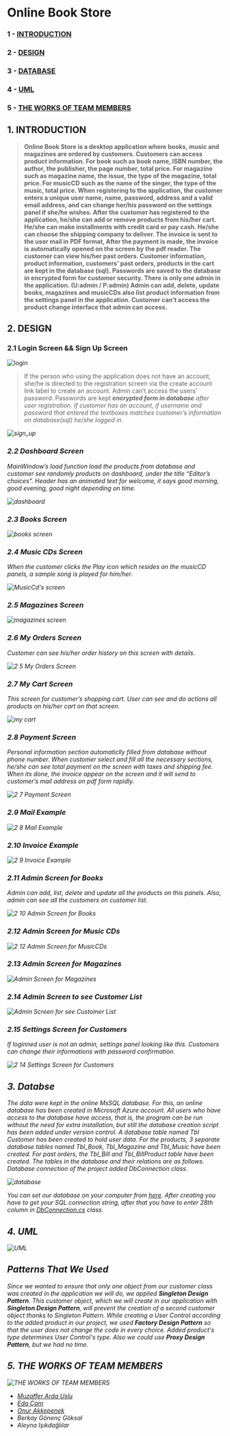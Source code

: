 # Online Book Store

### 1 - [INTRODUCTION](https://github.com/ardasdasdas/OnlineBookStore/blob/master/README.md#1-introduction)
### 2 - [DESIGN](https://github.com/ardasdasdas/OnlineBookStore/blob/master/README.md#2-design)
### 3 - [DATABASE](https://github.com/ardasdasdas/OnlineBookStore/blob/master/README.md#3-databse)
### 4 - [UML](https://github.com/ardasdasdas/OnlineBookStore/blob/master/README.md#4-uml)
### 5 - [THE WORKS OF TEAM MEMBERS](https://github.com/ardasdasdas/OnlineBookStore/blob/master/README.md#5-the-works-of-team-members)

## 1. INTRODUCTION
> <b>Online Book Store is a desktop application where books, music and magazines are ordered by customers.
Customers can access product information. For book such as book name, ISBN number, the author, the publisher, the page number, total price. For magazine such as magazine name, the issue, the type of the magazine, total price. For musicCD such as the name of the singer, the type of the music, total price.
When registering to the application, the customer enters a unique user name, name, password, address and a valid email address, and can change her/his password on the settings panel if she/he wishes. 
After the customer has registered to the application, he/she can add or remove products from his/her cart. He/she can make installments with credit card or pay cash. He/she can choose the shipping company to deliver.
The invoice is sent to the user mail in PDF format, After the payment is made, the invoice is automatically opened on the screen by the pdf reader.
The customer can view his/her past orders.
Customer information, product information, customers’ past orders, products in the cart are kept in the database (sql).
Passwords are saved to the database in encrypted form for customer security.
There is only one admin in the application. (U:admin / P:admin)
Admin can add, delete, update books, magazines and musicCDs also list product information from the settings panel in the application.
Customer can't access the product change interface that admin can access.</b> 
## 2. DESIGN
### 2.1 Login Screen && Sign Up Screen
![login](https://user-images.githubusercontent.com/53192718/86367562-c67ce400-bc84-11ea-9d69-106a6af89437.png)

> If the person who using the application does not have an account, she/he is directed to the registration screen via the create account link label to create an account. Admin can’t access the users’ password. Passwords are kept <strong><i><i>encrypted form in database</i></strong> after user registration. If customer has an account, if username and password that entered the textboxes matches customer’s information on database(sql) he/she logged in.

![sign_up](https://user-images.githubusercontent.com/53192718/86367622-de546800-bc84-11ea-83a6-c4f28da0f96f.png)

### 2.2 Dashboard Screen
MainWindow’s load function load the products from database and customer see randomly products on dashboard, under the title “Editor’s choices”. Header has an animated text for welcome, it says good morning, good evening, good night depending on time.

![dashboard](https://user-images.githubusercontent.com/53192718/86367821-1c518c00-bc85-11ea-801b-e90fe18290d9.png)

### 2.3 Books Screen
![books screen](https://user-images.githubusercontent.com/53192718/86368086-73576100-bc85-11ea-803f-3b058d8d5402.png)

### 2.4 Music CDs Screen
When the customer clicks the Play icon which resides on the musicCD panels, a sample song is played for him/her.

![MusicCd's screen](https://user-images.githubusercontent.com/53192718/86368118-7fdbb980-bc85-11ea-9f91-3b12b9d46ec6.png)

### 2.5 Magazines Screen
![magazines screen](https://user-images.githubusercontent.com/53192718/86368308-b4e80c00-bc85-11ea-8aa3-273ae344d2a5.png)

### 2.6 My Orders Screen
Customer can see his/her order history on this screen with details.

![2 5 My Orders Screen](https://user-images.githubusercontent.com/53192718/86368441-d77a2500-bc85-11ea-8aca-77626c4bd5d3.png)

### 2.7 My Cart Screen
This screen for customer’s shopping cart. User can see and do actions all products on his/her cart on that screen.

![my cart](https://user-images.githubusercontent.com/53192718/86510030-1c709980-bdf5-11ea-86ad-2a21828ba9b3.png)

### 2.8 Payment Screen
Personal information section automaticlly filled from database without phone number. When customer select and fill all the necessary sections, he/she can see total payment on the screen with taxes and shipping fee. When its done, the invoice appear on the screen and it will send to customer’s mail address on pdf form rapidly.

![2 7 Payment Screen](https://user-images.githubusercontent.com/53192718/86368798-43f52400-bc86-11ea-9b5e-f33e14372736.png)


### 2.9 Mail Example
![2 8 Mail Example](https://user-images.githubusercontent.com/53192718/86368893-6be48780-bc86-11ea-9d6e-f7ea42a8cf68.png)

### 2.10 Invoice Example
![2 9 Invoice Example](https://user-images.githubusercontent.com/53192718/86369071-a0f0da00-bc86-11ea-86a3-280103e57756.png)

### 2.11 Admin Screen for Books
Admin can add, list, delete and update all the products on this panels. Also, admin can see all the customers on customer list.

![2 10 Admin Screen for Books](https://user-images.githubusercontent.com/53192718/86369348-fa590900-bc86-11ea-8896-912db1614066.png)

### 2.12 Admin Screen for Music CDs
![2 12 Admin Screen for MusicCDs](https://user-images.githubusercontent.com/53192718/86369458-24123000-bc87-11ea-8f75-d61d57b94f4f.png)

### 2.13 Admin Screen for Magazines
![Admin Screen for Magazines](https://user-images.githubusercontent.com/53192718/86369496-33917900-bc87-11ea-98b2-b6952b14b268.png)

### 2.14 Admin Screen to see Customer List
![Admin Screen for see Customer List](https://user-images.githubusercontent.com/53192718/86369569-502db100-bc87-11ea-988c-c2b493d70ec2.png)

### 2.15 Settings Screen for Customers
If loginned user is not an admin, settings panel looking like this. Customers can change their informations with password confirmation.

![2 14 Settings Screen for Customers](https://user-images.githubusercontent.com/53192718/86369653-6b98bc00-bc87-11ea-87ed-b1bbfaf4517e.png)

## 3. Databse 
The data were kept in the online MsSQL database. For this, an online database has been created in Microsoft Azure account. All users who have access to the database have access, that is, the program can be run without the need for extra installation, but still the database creation script has been added under version control. 
A database table named Tbl Customer has been created to hold user data. For the products, 3 separate database tables named Tbl_Book, Tbl_Magazine and Tbl_Music have been created. For past orders, the Tbl_Bill and Tbl_BillProduct table have been created. The tables in the database and their relations are as follows. Database connection of the project added DbConnection class.

![database](https://user-images.githubusercontent.com/53192718/86369780-9256f280-bc87-11ea-9292-eb1e633184df.png)

You can set our database on your computer from [here](https://github.com/ardasdasdas/OnlineBookStore/tree/master/DatabaseCreationScript).
After creating you have to get your SQL connection string, after that you have to enter 28th column in [DbConnection.cs](https://github.com/ardasdasdas/OnlineBookStore/blob/master/OnlineBookStore/OnlineBookStore/DbConnection.cs) class.

## 4. UML
![UML](https://user-images.githubusercontent.com/53192718/86370686-b5ce6d00-bc88-11ea-809f-95d734edb2ac.png)

## Patterns That We Used
Since we wanted to ensure that only one object from our customer class was created in the application we will do, we applied **Singleton Design Pattern**. This customer object, which we will create in our application with **Singleton Design Pattern**, will prevent the creation of a second customer object thanks to Singleton Pattern.
While creating a User Control according to the added product in our project, we used **Factory Design Pattern** so that the user does not change the code in every choice. Added product's type determines User Control's type.
Also we could use **Proxy Design Pattern**, but we had no time.

## 5. THE WORKS OF TEAM MEMBERS
![THE WORKS OF TEAM MEMBERS](https://user-images.githubusercontent.com/53192718/86371125-368d6900-bc89-11ea-8f31-8fd04466d18a.png)

* [Muzaffer Arda Uslu](https://github.com/ardasdasdas)
* [Eda Çam](https://github.com/edacaam)
* [Onur Akkepenek](https://github.com/OnurAkkepenekk)
* Berkay Gönenç Göksal
* Aleyna Işıkdağlılar




